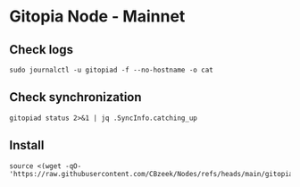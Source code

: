 # Gitopia Node - Mainnet

## Check logs
```
sudo journalctl -u gitopiad -f --no-hostname -o cat
```

## Check synchronization
```
gitopiad status 2>&1 | jq .SyncInfo.catching_up
```

## Install
```
source <(wget -qO- 'https://raw.githubusercontent.com/CBzeek/Nodes/refs/heads/main/gitopia/mainnet/install.sh')
```
